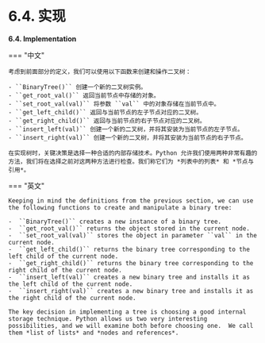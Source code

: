 # 6.4. 实现

**6.4. Implementation**

=== "中文"

    考虑到前面部分的定义，我们可以使用以下函数来创建和操作二叉树：
    
    - ``BinaryTree()`` 创建一个新的二叉树实例。
    - ``get_root_val()`` 返回当前节点中存储的对象。
    - ``set_root_val(val)`` 将参数 ``val`` 中的对象存储在当前节点中。
    - ``get_left_child()`` 返回与当前节点的左子节点对应的二叉树。
    - ``get_right_child()`` 返回与当前节点的右子节点对应的二叉树。
    - ``insert_left(val)`` 创建一个新的二叉树，并将其安装为当前节点的左子节点。
    - ``insert_right(val)`` 创建一个新的二叉树，并将其安装为当前节点的右子节点。
    
    在实现树时，关键决策是选择一种合适的内部存储技术。Python 允许我们使用两种非常有趣的方法，我们将在选择之前对这两种方法进行检查。我们称它们为 *列表中的列表* 和 *节点与引用*。

=== "英文"

    Keeping in mind the definitions from the previous section, we can use the following functions to create and manipulate a binary tree:
    
    -  ``BinaryTree()`` creates a new instance of a binary tree.
    -  ``get_root_val()`` returns the object stored in the current node.
    -  ``set_root_val(val)`` stores the object in parameter ``val`` in the current node.
    -  ``get_left_child()`` returns the binary tree corresponding to the left child of the current node.
    -  ``get_right_child()`` returns the binary tree corresponding to the right child of the current node.
    -  ``insert_left(val)`` creates a new binary tree and installs it as the left child of the current node.
    -  ``insert_right(val)`` creates a new binary tree and installs it as the right child of the current node.
            
    The key decision in implementing a tree is choosing a good internal storage technique. Python allows us two very interesting possibilities, and we will examine both before choosing one.  We call them *list of lists* and *nodes and references*.